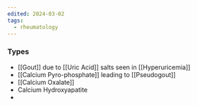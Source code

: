 ```yaml
---
edited: 2024-03-02
tags:
  - rheumatology
---
```


### Types
- [[Gout]] due to [[Uric Acid]] salts seen in [[Hyperuricemia]] 
- [[Calcium Pyro-phosphate]] leading to [[Pseudogout]] 
- [[Calcium Oxalate]]
- Calcium Hydroxyapatite
- 